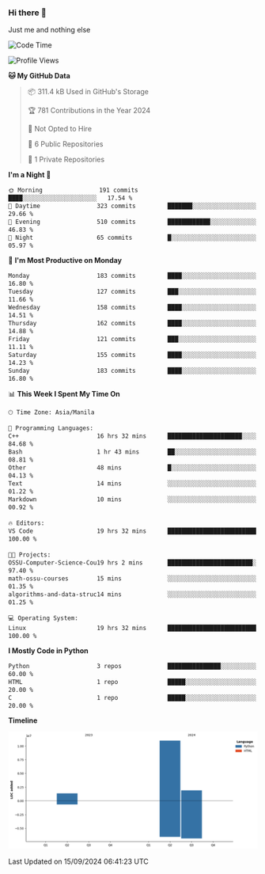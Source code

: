 ### Hi there 👋

Just me and nothing else


<!--START_SECTION:waka-->
![Code Time](http://img.shields.io/badge/Code%20Time-674%20hrs%2056%20mins-blue)

![Profile Views](http://img.shields.io/badge/Profile%20Views-35-blue)

**🐱 My GitHub Data** 

> 📦 311.4 kB Used in GitHub's Storage 
 > 
> 🏆 781 Contributions in the Year 2024
 > 
> 🚫 Not Opted to Hire
 > 
> 📜 6 Public Repositories 
 > 
> 🔑 1 Private Repositories 
 > 
**I'm a Night 🦉** 

```text
🌞 Morning                191 commits         ████░░░░░░░░░░░░░░░░░░░░░   17.54 % 
🌆 Daytime                323 commits         ███████░░░░░░░░░░░░░░░░░░   29.66 % 
🌃 Evening                510 commits         ████████████░░░░░░░░░░░░░   46.83 % 
🌙 Night                  65 commits          █░░░░░░░░░░░░░░░░░░░░░░░░   05.97 % 
```
📅 **I'm Most Productive on Monday** 

```text
Monday                   183 commits         ████░░░░░░░░░░░░░░░░░░░░░   16.80 % 
Tuesday                  127 commits         ███░░░░░░░░░░░░░░░░░░░░░░   11.66 % 
Wednesday                158 commits         ████░░░░░░░░░░░░░░░░░░░░░   14.51 % 
Thursday                 162 commits         ████░░░░░░░░░░░░░░░░░░░░░   14.88 % 
Friday                   121 commits         ███░░░░░░░░░░░░░░░░░░░░░░   11.11 % 
Saturday                 155 commits         ████░░░░░░░░░░░░░░░░░░░░░   14.23 % 
Sunday                   183 commits         ████░░░░░░░░░░░░░░░░░░░░░   16.80 % 
```


📊 **This Week I Spent My Time On** 

```text
🕑︎ Time Zone: Asia/Manila

💬 Programming Languages: 
C++                      16 hrs 32 mins      █████████████████████░░░░   84.68 % 
Bash                     1 hr 43 mins        ██░░░░░░░░░░░░░░░░░░░░░░░   08.81 % 
Other                    48 mins             █░░░░░░░░░░░░░░░░░░░░░░░░   04.13 % 
Text                     14 mins             ░░░░░░░░░░░░░░░░░░░░░░░░░   01.22 % 
Markdown                 10 mins             ░░░░░░░░░░░░░░░░░░░░░░░░░   00.92 % 

🔥 Editors: 
VS Code                  19 hrs 32 mins      █████████████████████████   100.00 % 

🐱‍💻 Projects: 
OSSU-Computer-Science-Cou19 hrs 2 mins       ████████████████████████░   97.40 % 
math-ossu-courses        15 mins             ░░░░░░░░░░░░░░░░░░░░░░░░░   01.35 % 
algorithms-and-data-struc14 mins             ░░░░░░░░░░░░░░░░░░░░░░░░░   01.25 % 

💻 Operating System: 
Linux                    19 hrs 32 mins      █████████████████████████   100.00 % 
```

**I Mostly Code in Python** 

```text
Python                   3 repos             ███████████████░░░░░░░░░░   60.00 % 
HTML                     1 repo              █████░░░░░░░░░░░░░░░░░░░░   20.00 % 
C                        1 repo              █████░░░░░░░░░░░░░░░░░░░░   20.00 % 
```



**Timeline**

![Lines of Code chart](https://raw.githubusercontent.com/brutist/brutist/main/assets/bar_graph.png)


 Last Updated on 15/09/2024 06:41:23 UTC
<!--END_SECTION:waka-->
